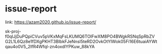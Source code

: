 # issue-report
link: https://azam2020.github.io/issue-report/


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
